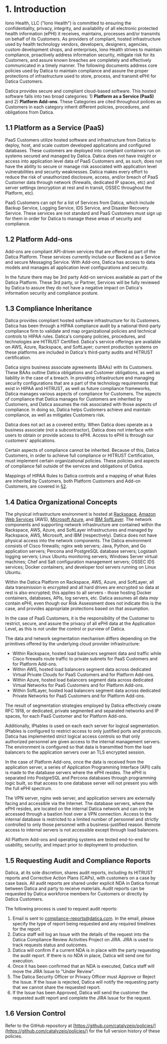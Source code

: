 # 1. Introduction

Iono Health, LLC ("Iono Health") is committed to ensuring the confidentiality, privacy, integrity, and availability of all electronic protected health information (ePHI) it receives, maintains, processes and/or transmits on behalf of its Customers. As providers of compliant, hosted infrastructure used by health technology vendors, developers, designers, agencies, custom development shops, and enterprises, Iono Health strives to maintain compliance, proactively address information security, mitigate risk for its Customers, and assure known breaches are completely and effectively communicated in a timely manner. The following documents address core policies used by Datica to maintain compliance and assure the proper protections of infrastructure used to store, process, and transmit ePHI for Datica Customers.

Datica provides secure and compliant cloud-based software. This hosted software falls into two broad categories: 1) **Platform as a Service (PaaS)** and 2) **Platform Add-ons**. These Categories are cited throughout polices as Customers in each category inherit different policies, procedures, and obligations from Datica.

## 1.1 Platform as a Service (PaaS)

PaaS Customers utilize hosted software and infrastructure from Datica to deploy, host, and scale custom developed applications and configured databases. These customers are deployed into compliant containers run on systems secured and managed by Datica. Datica does not have insight or access into application level data of PaaS Customers and, as such, does not have the ability to secure or manage risk associated with application level vulnerabilities and security weaknesses. Datica makes every effort to reduce the risk of unauthorized disclosure, access, and/or breach of PaaS Customer data through network (firewalls, dedicated IP spaces, etc) and server settings (encryption at rest and in transit, OSSEC throughout the Platform, etc).

PaaS Customers can opt for a list of Services from Datica, which include Backup Service, Logging Service, IDS Service, and Disaster Recovery Service. These services are not standard and PaaS Customers must sign up for them in order for Datica to manage these areas of security and compliance.

## 1.2 Platform Add-ons

Add-ons are compliant API-driven services that are offered as part of the Datica Platform. These services currently include our Backend as a Service and secure Messaging Service. With Add-ons, Datica has access to data models and manages all application level configurations and security.

In the future there may be 3rd party Add-on services available as part of the Datica Platform. These 3rd party, or Partner, Services will be fully reviewed by Datica to assure they do not have a negative impact on Datica's information security and compliance posture.

## 1.3 Compliance Inheritance

Datica provides compliant hosted software infrastructure for its Customers. Datica has been through a HIPAA compliance audit by a national third-party compliance firm to validate and map organizational policies and technical controls to HIPAA rules. Datica's company policies, procedures, and technologies are HITRUST Certified. Datica's service offerings are available on AWS, Azure, Rackspace, and SoftLayer; current production systems on these platforms are included in Datica's third-party audits and HITRUST certification.

Datica signs business associate agreements (BAAs) with its Customers. These BAAs outline Datica obligations and Customer obligations, as well as liability in the case of a breach. In providing infrastructure and managing security configurations that are a part of the technology requirements that exist in HIPAA and HITRUST, as well as future compliance frameworks, Datica manages various aspects of compliance for Customers. The aspects of compliance that Datica manages for Customers are inherited by Customers, and Datica assumes the risk associated with those aspects of compliance. In doing so, Datica helps Customers achieve and maintain compliance, as well as mitigates Customers risk.

Datica does not act as a covered entity. When Datica does operate as a business associate (not a subcontractor), Datica does not interface with users to obtain or provide access to ePHI. Access to ePHI is through our customers' applications.

Certain aspects of compliance cannot be inherited. Because of this, Datica Customers, in order to achieve full compliance or HITRUST Certification, must implement certain organizational policies. These policies and aspects of compliance fall outside of the services and obligations of Datica.

Mappings of HIPAA Rules to Datica controls and a mapping of what Rules are inherited by Customers, both Platform Customers and Add-on Customers, are covered in [§2](#2.-hipaa-inheritance).

## 1.4 Datica Organizational Concepts

The physical infrastructure environment is hosted at [Rackspace](https://www.rackspace.com/), [Amazon Web Services](https://aws.amazon.com/) (AWS), [Microsoft Azure](https://azure.microsoft.com/), and [IBM SoftLayer](http://www.softlayer.com/). The network components and supporting network infrastructure are contained within the Rackspace, AWS, Azure, and SoftLayer infrastructures and managed by Rackspace, AWS, Microsoft, and IBM (respectively). Datica does not have physical access into the network components. The Datica environment consists of Cisco firewalls; nginx web servers; Java, Python, and Go application servers; Percona and PostgreSQL database servers; Logstash logging servers; Linux Ubuntu monitoring servers; Windows Server virtual machines; Chef and Salt configuration management servers; OSSEC IDS services; Docker containers; and developer tool servers running on Linux Ubuntu.

Within the Datica Platform on Rackspace, AWS, Azure, and SoftLayer, all data transmission is encrypted and all hard drives are encrypted so data at rest is also encrypted; this applies to all servers - those hosting Docker containers, databases, APIs, log servers, etc. Datica assumes all data *may* contain ePHI, even though our Risk Assessment does not indicate this is the case, and provides appropriate protections based on that assumption.

In the case of PaaS Customers, it is the responsibility of the Customer to restrict, secure, and assure the privacy of all ePHI data at the Application Level, as this is not under the control or purview of Datica.

The data and network segmentation mechanism differs depending on the primitives offered by the underlying cloud provider infrastructure:

* Within Rackspace, hosted load balancers segment data and traffic while Cisco firewalls route traffic to private subnets for PaaS Customers and for Platform Add-ons.
* Within AWS, hosted load balancers segment data across dedicated Virtual Private Clouds for PaaS Customers and for Platform Add-ons.
* Within Azure, hosted load balancers segment data across dedicated Virtual Networks for PaaS Customers and for Platform Add-ons.
* Within SoftLayer, hosted load balancers segment data across dedicated Private Networks for PaaS Customers and for Platform Add-ons.

The result of segmentation strategies employed by Datica effectively create RFC 1918, or dedicated, private segmented and separated networks and IP spaces, for each PaaS Customer and for Platform Add-ons.

Additionally, IPtables is used on each each server for logical segmentation. IPtables is configured to restrict access to only justified ports and protocols. Datica has implemented strict logical access controls so that only authorized personnel are given access to the internal management servers. The environment is configured so that data is transmitted from the load balancers to the application servers over an TLS encrypted session.

In the case of Platform Add-ons, once the data is received from the application server, a series of Application Programming Interface (API) calls is made to the database servers where the ePHI resides. The ePHI is separated into PostgreSQL and Percona databases through programming logic built, so that access to one database server will not present you with the full ePHI spectrum.

The VPN server, nginx web server, and application servers are externally facing and accessible via the Internet. The database servers, where the ePHI resides, are located on the internal Datica network and can only be accessed through a bastion host over a VPN connection. Access to the internal database is restricted to a limited number of personnel and strictly controlled to only those personnel with a business-justified reason. Remote access to internal servers is not accessible except through load balancers.

All Platform Add-ons and operating systems are tested end-to-end for usability, security, and impact prior to deployment to production.

## 1.5 Requesting Audit and Compliance Reports

Datica, at its sole discretion, shares audit reports, including its HITRUST reports and Corrective Action Plans (CAPs), with customers on a case by case basis. All audit reports are shared under explicit NDA in Datica format between Datica and party to receive materials. Audit reports can be requested by Datica workforce members for Customers or directly by Datica Customers.

The following process is used to request audit reports:

1. Email is sent to compliance-reports@datica.com. In the email, please specify the type of report being requested and any required timelines for the report.
2. Datica staff will log an Issue with the details of the request into the Datica Compliance Review Activities Project on JIRA. JIRA is used to track requests status and outcomes.
3. Datica will confirm if a current NDA is in place with the party requesting the audit report. If there is no NDA in place, Datica will send one for execution.
4. Once it has been confirmed that an NDA is executed, Datica staff will move the JIRA Issue to "Under Review".
5. The Datica Security Officer or Privacy Officer must Approve or Reject the Issue. If the Issue is rejected, Datica will notify the requesting party that we cannot share the requested report.
4. If the Issue has been Approved, Datica will send the customer the requested audit report and complete the JIRA Issue for the request.

## 1.6 Version Control

Refer to the GitHub repository at [https://github.com/catalyzeio/policies/](https://github.com/catalyzeio/policies/) for the full version history of these policies.
